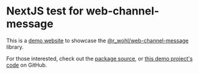 # NextJS test for web-channel-message

This is a [demo website](https://shared-worker-package-demo.vercel.app/) to showcase the [@r_wohl/web-channel-message](https://www.npmjs.com/package/@r_wohl/web-channel-message) library.

For those interested, check out the [package source](https://github.com/Rami-Wohl/web-channel-message), or [this demo project's code](https://github.com/Rami-Wohl/shared-worker-lib-demo) on GitHub.
